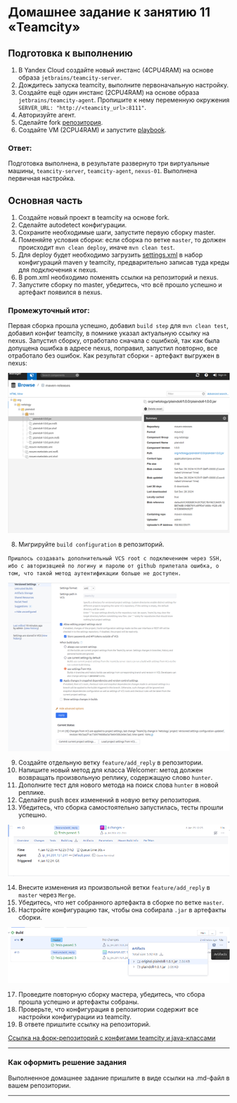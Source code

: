 # Домашнее задание к занятию 11 «Teamcity»

## Подготовка к выполнению

1. В Yandex Cloud создайте новый инстанс (4CPU4RAM) на основе образа `jetbrains/teamcity-server`.
2. Дождитесь запуска teamcity, выполните первоначальную настройку.
3. Создайте ещё один инстанс (2CPU4RAM) на основе образа `jetbrains/teamcity-agent`. Пропишите к нему переменную окружения `SERVER_URL: "http://<teamcity_url>:8111"`.
4. Авторизуйте агент.
5. Сделайте fork [репозитория](https://github.com/aragastmatb/example-teamcity).
6. Создайте VM (2CPU4RAM) и запустите [playbook](./infrastructure).

### Ответ:

Подготовка выполнена, в результате развернуто три виртуальные машины, `teamcity-server`, `teamcity-agent`, `nexus-01`.
Выполнена первичная настройка.

## Основная часть

1. Создайте новый проект в teamcity на основе fork.
2. Сделайте autodetect конфигурации.
3. Сохраните необходимые шаги, запустите первую сборку master.
4. Поменяйте условия сборки: если сборка по ветке `master`, то должен происходит `mvn clean deploy`, иначе `mvn clean test`.
5. Для deploy будет необходимо загрузить [settings.xml](./teamcity/settings.xml) в набор конфигураций maven у teamcity, предварительно записав туда креды для подключения к nexus.
6. В pom.xml необходимо поменять ссылки на репозиторий и nexus.
7. Запустите сборку по master, убедитесь, что всё прошло успешно и артефакт появился в nexus.

### Промежуточный итог:

Первая сборка прошла успешно, добавил `build step` для `mvn clean test`, добавил конфиг teamcity, в помнике указал актуальную ссылку на nexus.
Запустил сборку, отработало сначала с ошибкой, так как была допущена ошибка в адресе nexus, поправил, запустил повторно, все отработало без ошибок. Как результат сборки - артефакт выгружен в nexus:

![1_1](https://github.com/AlekseyStroitelev/Homework/blob/main/Ci/09-ci-05-teamcity/screenshots/teamcity1_1.png)

8. Мигрируйте `build configuration` в репозиторий.

`Пришлось создавать дополнительный VCS root с подключением через SSH, ибо с авторизвцией по логину и паролю от github прилетала ошибка, о том, что такой метод аутентификации больше не доступен.`

![1_2](https://github.com/AlekseyStroitelev/Homework/blob/main/Ci/09-ci-05-teamcity/screenshots/teamcity1_2.png)

9. Создайте отдельную ветку `feature/add_reply` в репозитории.
10. Напишите новый метод для класса Welcomer: метод должен возвращать произвольную реплику, содержащую слово `hunter`.
11. Дополните тест для нового метода на поиск слова `hunter` в новой реплике.
12. Сделайте push всех изменений в новую ветку репозитория.
13. Убедитесь, что сборка самостоятельно запустилась, тесты прошли успешно.

![1_3](https://github.com/AlekseyStroitelev/Homework/blob/main/Ci/09-ci-05-teamcity/screenshots/teamcity1_3.png)

14. Внесите изменения из произвольной ветки `feature/add_reply` в `master` через `Merge`.
15. Убедитесь, что нет собранного артефакта в сборке по ветке `master`.
16. Настройте конфигурацию так, чтобы она собирала `.jar` в артефакты сборки.

![1_4](https://github.com/AlekseyStroitelev/Homework/blob/main/Ci/09-ci-05-teamcity/screenshots/teamcity1_4.png)

17. Проведите повторную сборку мастера, убедитесь, что сбора прошла успешно и артефакты собраны.
18. Проверьте, что конфигурация в репозитории содержит все настройки конфигурации из teamcity.
19. В ответе пришлите ссылку на репозиторий.

[Ссылка на форк-репозиторий с конфигами teamcity и java-классами](https://github.com/AlekseyStroitelev/example-teamcity/tree/master/.teamcity/Netology)

---

### Как оформить решение задания

Выполненное домашнее задание пришлите в виде ссылки на .md-файл в вашем репозитории.

---
